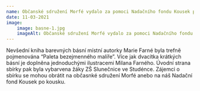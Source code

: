 ```yaml
---
name: Občanské sdružení Morfé vydalo za pomoci Nadačního fondu Kousek po kousku sbírku básní  Marie Farné
date: 11-03-2021
image:
    image: basne-1.jpg
    imageAlt: Občanské sdružení Morfé vydalo za pomoci Nadačního fondu Kousek po kousku sbírku básní  Marie Farné
---
```

Nevšední kniha barevných básní místní autorky Marie Farné byla trefně pojmenována &#8220;Paleta bezejmenného malíře&#8221;. Více jak dvacítka krátkých básní je doplněna jednoduchými ilustracemi Milana Farného. Úvodní strana sbírky pak byla vybarvena žáky ZŠ Slunečnice ve Studénce. Zájemci o sbírku se mohou obrátit na občasnké sdružení Morfé anebo na náš Nadační fond Kousek po kousku.
